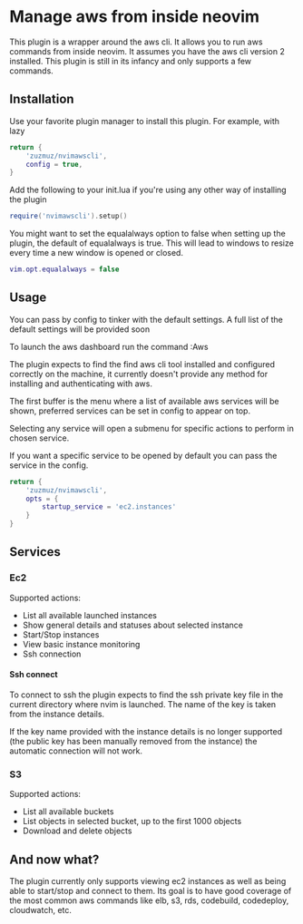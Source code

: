# Manage aws from inside neovim

This plugin is a wrapper around the aws cli. It allows you to run aws commands from inside neovim.
It assumes you have the aws cli version 2 installed.
This plugin is still in its infancy and only supports a few commands.

## Installation

Use your favorite plugin manager to install this plugin. For example, with lazy

```lua
return {
    'zuzmuz/nvimawscli',
    config = true,
}
```

Add the following to your init.lua if you're using any other way of installing the plugin

```lua
require('nvimawscli').setup()
```


You might want to set the equalalways option to false when setting up the plugin, the default of equalalways is true. This will lead to windows to resize every time a new window is opened or closed.

```lua
vim.opt.equalalways = false
```

## Usage

You can pass by config to tinker with the default settings. A full list of the default settings will be provided soon

To launch the aws dashboard run the command :Aws

The plugin expects to find the find aws cli tool installed and configured correctly on the machine, it currently doesn't provide any method for installing and authenticating with aws.

The first buffer is the menu where a list of available aws services will be shown, preferred services can be set in config to appear on top.

Selecting any service will open a submenu for specific actions to perform in chosen service.

If you want a specific service to be opened by default you can pass the service in the config.

```lua
return {
    'zuzmuz/nvimawscli',
    opts = {
        startup_service = 'ec2.instances'
    }
}
```

## Services

### Ec2

Supported actions:
- List all available launched instances
- Show general details and statuses about selected instance
- Start/Stop instances
- View basic instance monitoring
- Ssh connection

#### Ssh connect

To connect to ssh the plugin expects to find the ssh private key file in the current directory where nvim is launched. The name of the key is taken from the instance details.

If the key name provided with the instance details is no longer supported (the public key has been manually removed from the instance) the automatic connection will not work.

### S3

Supported actions:
- List all available buckets
- List objects in selected bucket, up to the first 1000 objects
- Download and delete objects

## And now what?

The plugin currently only supports viewing ec2 instances as well as being able to start/stop and connect to them.
Its goal is to have good coverage of the most common aws commands like elb, s3, rds, codebuild, codedeploy, cloudwatch, etc.
